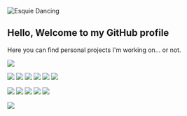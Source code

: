 ![Esquie Dancing](https://media1.tenor.com/m/5LXJagf_OOsAAAAd/clair-obscur-clair.gif)
## Hello, Welcome to my GitHub profile

Here you can find personal projects I'm working on... or not. 

![](https://img.shields.io/badge/Software_Developer-red)

![](https://img.shields.io/badge/Drupal-blue) ![](https://img.shields.io/badge/PHP-blue) ![](https://img.shields.io/badge/Python-blue) ![](https://img.shields.io/badge/JavaScript-blue) ![](https://img.shields.io/badge/HTML-blue) ![](https://img.shields.io/badge/CSS-blue)

![](https://img.shields.io/badge/MongoDB-Dark) ![](https://img.shields.io/badge/MySQL-Dark) ![](https://img.shields.io/badge/PostgreSQL-Dark)
![](https://img.shields.io/badge/AWS-black) ![](https://img.shields.io/badge/RedHat_OpenShift-black)

![](https://img.shields.io/badge/Active_Repositories-3-Dark)

